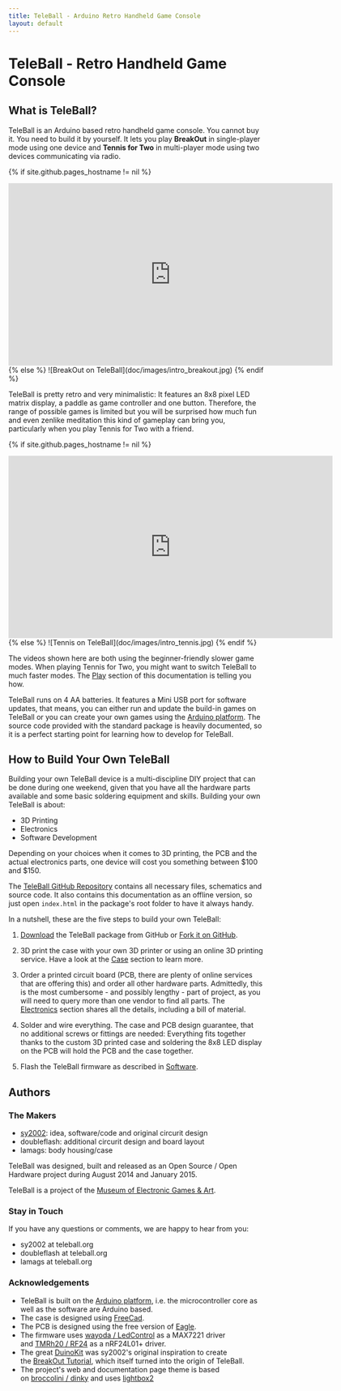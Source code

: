 ```yaml
---
title: TeleBall - Arduino Retro Handheld Game Console
layout: default
---
```


TeleBall - Retro Handheld Game Console
======================================

What is TeleBall?
-----------------

TeleBall is an Arduino based retro handheld game console. You cannot buy it.
You need to build it by yourself. It lets you play **BreakOut** in single-player
mode using one device and **Tennis for Two** in multi-player mode using two devices
communicating via radio.

{% if site.github.pages_hostname != nil %}
<iframe width="640" height="360" src="https://www.youtube.com/embed/JpwP330C6q0" frameborder="0" allowfullscreen></iframe>
{% else %}
![BreakOut on TeleBall](doc/images/intro_breakout.jpg)
{% endif %}

TeleBall is pretty retro and very minimalistic: It features an
8x8 pixel LED matrix display, a paddle as game controller and one button.
Therefore, the range of possible games is limited but you will be surprised
how much fun and even zenlike meditation this kind of gameplay can bring you,
particularly when you play Tennis for Two with a friend.

{% if site.github.pages_hostname != nil %}
<iframe width="640" height="360" src="https://www.youtube.com/embed/hnW40l3Gluc" frameborder="0" allowfullscreen></iframe>
{% else %}
![Tennis on TeleBall](doc/images/intro_tennis.jpg)
{% endif %}

The videos shown here are both using the beginner-friendly slower game modes.
When playing Tennis for Two, you might want to switch TeleBall to much
faster modes. The [Play](doc/play.html) section of this documentation is telling you how.

TeleBall runs on 4 AA batteries. It features a Mini USB port for software updates,
that means, you can either run and update the build-in games on TeleBall or you can
create your own games using the [Arduino platform](http://www.arduino.cc). The source
code provided with the standard package is heavily documented, so it is a perfect
starting point for learning how to develop for TeleBall.

How to Build Your Own TeleBall
------------------------------

Building your own TeleBall device is a multi-discipline DIY project that can be
done during one weekend, given that you have all the hardware parts available
and some basic soldering equipment and skills. Building your own TeleBall is about:

* 3D Printing
* Electronics
* Software Development

Depending on your choices when it comes to 3D printing, the PCB and the actual
electronics parts, one device will cost you something between $100 and $150.

The [TeleBall GitHub Repository](https://github.com/sy2002/TeleBall) contains
all necessary files, schematics and source code. It also contains this documentation
as an offline version, so just open `index.html` in the package's root folder
to have it always handy.

In a nutshell, these are the five steps to build your own TeleBall:

1. [Download](https://github.com/sy2002/TeleBall/zipball/master)
   the TeleBall package from GitHub or
   [Fork it on GitHub](https://github.com/sy2002/TeleBall/fork).
   
2. 3D print the case with your own 3D printer or using an online 3D printing service.
   Have a look at the [Case](doc/case.html) section to learn more.

3. Order a printed circuit board (PCB, there are plenty of online services that
   are offering this) and order all other hardware parts. Admittedly, this is the
   most cumbersome - and possibly lengthy - part of project, as you will need
   to query more than one vendor to find all parts. The [Electronics](doc/electronics.html)
   section shares all the details, including a bill of material.

4. Solder and wire everything. The case and PCB design guarantee, that no additional
   screws or fittings are needed: Everything fits together thanks to the custom
   3D printed case and soldering the 8x8 LED display on the PCB will hold
   the PCB and the case together.

5. Flash the TeleBall firmware as described in [Software](doc/software.html).

Authors
-------

### The Makers

* [sy2002](http://www.sy2002.de): idea, software/code and original circurit design
* doubleflash: additional circurit design and board layout
* lamags: body housing/case

TeleBall was designed, built and released as an Open Source / Open Hardware project
during August 2014 and January 2015.

TeleBall is a project of the [Museum of Electronic Games & Art](http://www.m-e-g-a.org/diy-teleball/).

### Stay in Touch

If you have any questions or comments, we are happy to hear from you:

* sy2002 at teleball.org
* doubleflash at teleball.org
* lamags at teleball.org

### Acknowledgements

* TeleBall is built on the [Arduino platform](http://www.arduino.cc), i.e. the
  microcontroller core as well as the software are Arduino based.
* The case is designed using [FreeCad](http://www.freecadweb.org).
* The PCB is designed using the free version of [Eagle](https://www.autodesk.com/products/eagle/free-download).
* The firmware uses [wayoda / LedControl](https://github.com/wayoda/LedControl) as a
  MAX7221 driver <br>and [TMRh20 / RF24](http://tmrh20.github.io/RF24/) as a nRF24L01+ driver.
* The great [DuinoKit](http://www.duinokit.com) was sy2002's original inspiration to
  create <br>the [BreakOut Tutorial](http://duinokit.com/store/showandtell/topic/83-play-breakout-on-duinokit-essentials.html),
  which itself turned into the origin of TeleBall.
* The project's web and documentation page theme is based<br>
  on [broccolini / dinky](https://github.com/broccolini/dinky)
  and uses [lightbox2](http://lokeshdhakar.com/projects/lightbox2)